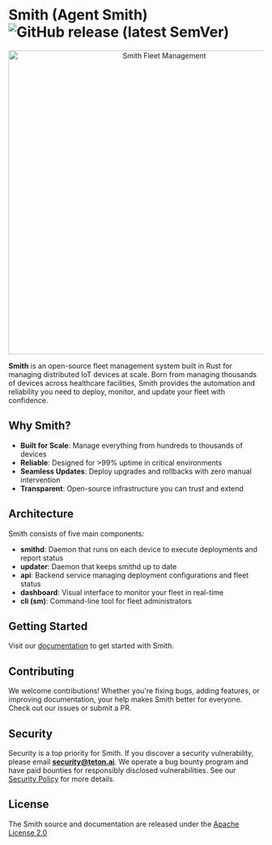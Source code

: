 # Smith (Agent Smith) ![GitHub release (latest SemVer)](https://img.shields.io/github/v/release/teton-ai/smith?sort=semver)

<p align="center">
  <img src="https://cdn.prod.website-files.com/65d7113b5391824218ef5c3a/68de33d3d5eb5159c0a4be35_oss_smith%202.png" alt="Smith Fleet Management" width="600">
</p>

**Smith** is an open-source fleet management system built in Rust for managing distributed IoT devices at scale. Born from managing thousands of devices across healthcare facilities, Smith provides the automation and reliability you need to deploy, monitor, and update your fleet with confidence.

## Why Smith?

- **Built for Scale**: Manage everything from hundreds to thousands of devices
- **Reliable**: Designed for >99% uptime in critical environments
- **Seamless Updates**: Deploy upgrades and rollbacks with zero manual intervention
- **Transparent**: Open-source infrastructure you can trust and extend

## Architecture

Smith consists of five main components:

- **smithd**: Daemon that runs on each device to execute deployments and report status
- **updater**: Daemon that keeps smithd up to date
- **api**: Backend service managing deployment configurations and fleet status
- **dashboard**: Visual interface to monitor your fleet in real-time
- **cli (sm)**: Command-line tool for fleet administrators

## Getting Started

Visit our [documentation](https://docs.smith.teton.ai) to get started with Smith.

## Contributing

We welcome contributions! Whether you're fixing bugs, adding features, or improving documentation, your help makes Smith better for everyone. Check out our issues or submit a PR.

## Security

Security is a top priority for Smith. If you discover a security vulnerability, please email **security@teton.ai**. We operate a bug bounty program and have paid bounties for responsibly disclosed vulnerabilities. See our [Security Policy](./SECURITY.md) for more details.

## License

The Smith source and documentation are released under the [Apache License 2.0](./LICENSE)
